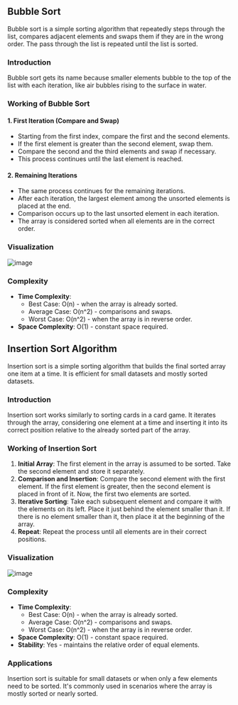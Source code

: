## Bubble Sort

Bubble sort is a simple sorting algorithm that repeatedly steps through the list, compares adjacent elements and swaps them if they are in the wrong order. The pass through the list is repeated until the list is sorted.

### Introduction

Bubble sort gets its name because smaller elements bubble to the top of the list with each iteration, like air bubbles rising to the surface in water.

### Working of Bubble Sort

#### 1. First Iteration (Compare and Swap)

- Starting from the first index, compare the first and the second elements.
- If the first element is greater than the second element, swap them.
- Compare the second and the third elements and swap if necessary.
- This process continues until the last element is reached.

#### 2. Remaining Iterations

- The same process continues for the remaining iterations.
- After each iteration, the largest element among the unsorted elements is placed at the end.
- Comparison occurs up to the last unsorted element in each iteration.
- The array is considered sorted when all elements are in the correct order.

### Visualization

![image](https://github.com/vansh-seth/Design-Analysis-of-Algorithms/assets/111755254/5b7057f0-609d-4b01-9777-c4ca41cdf9c8)


### Complexity

- **Time Complexity**: 
    - Best Case: O(n) - when the array is already sorted.
    - Average Case: O(n^2) - comparisons and swaps.
    - Worst Case: O(n^2) - when the array is in reverse order.
- **Space Complexity**: O(1) - constant space required.


## Insertion Sort Algorithm

Insertion sort is a simple sorting algorithm that builds the final sorted array one item at a time. It is efficient for small datasets and mostly sorted datasets.

### Introduction

Insertion sort works similarly to sorting cards in a card game. It iterates through the array, considering one element at a time and inserting it into its correct position relative to the already sorted part of the array.

### Working of Insertion Sort

1. **Initial Array**: The first element in the array is assumed to be sorted. Take the second element and store it separately.
2. **Comparison and Insertion**: Compare the second element with the first element. If the first element is greater, then the second element is placed in front of it. Now, the first two elements are sorted.
3. **Iterative Sorting**: Take each subsequent element and compare it with the elements on its left. Place it just behind the element smaller than it. If there is no element smaller than it, then place it at the beginning of the array.
4. **Repeat**: Repeat the process until all elements are in their correct positions.

### Visualization

![image](https://github.com/vansh-seth/Design-Analysis-of-Algorithms/assets/111755254/4e1e954b-ed49-4f3c-bb7c-ad113c28baa7)

### Complexity

- **Time Complexity**:
  - Best Case: O(n) - when the array is already sorted.
  - Average Case: O(n^2) - comparisons and swaps.
  - Worst Case: O(n^2) - when the array is in reverse order.
- **Space Complexity**: O(1) - constant space required.
- **Stability**: Yes - maintains the relative order of equal elements.

### Applications

Insertion sort is suitable for small datasets or when only a few elements need to be sorted. It's commonly used in scenarios where the array is mostly sorted or nearly sorted.
